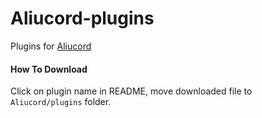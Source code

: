 # Aliucord-plugins
Plugins for [Aliucord](https://github.com/Aliucord)

#### How To Download
Click on plugin name in README, move downloaded file to `Aliucord/plugins` folder.
